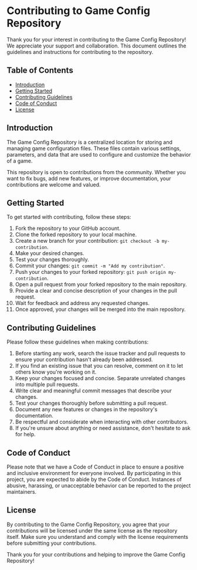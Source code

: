 # Contributing to Game Config Repository

Thank you for your interest in contributing to the Game Config Repository! We appreciate your support and collaboration. This document outlines the guidelines and instructions for contributing to the repository.

## Table of Contents

-   [Introduction](https://chat.openai.com/#introduction)
-   [Getting Started](https://chat.openai.com/#getting-started)
-   [Contributing Guidelines](https://chat.openai.com/#contributing-guidelines)
-   [Code of Conduct](https://chat.openai.com/#code-of-conduct)
-   [License](https://chat.openai.com/#license)

## Introduction

The Game Config Repository is a centralized location for storing and managing game configuration files. These files contain various settings, parameters, and data that are used to configure and customize the behavior of a game.

This repository is open to contributions from the community. Whether you want to fix bugs, add new features, or improve documentation, your contributions are welcome and valued.

## Getting Started

To get started with contributing, follow these steps:

1.  Fork the repository to your GitHub account.
2.  Clone the forked repository to your local machine.
3.  Create a new branch for your contribution: `git checkout -b my-contribution`.
4.  Make your desired changes.
5.  Test your changes thoroughly.
6.  Commit your changes: `git commit -m "Add my contribution"`.
7.  Push your changes to your forked repository: `git push origin my-contribution`.
8.  Open a pull request from your forked repository to the main repository.
9.  Provide a clear and concise description of your changes in the pull request.
10.  Wait for feedback and address any requested changes.
11.  Once approved, your changes will be merged into the main repository.

## Contributing Guidelines

Please follow these guidelines when making contributions:

1.  Before starting any work, search the issue tracker and pull requests to ensure your contribution hasn't already been addressed.
2.  If you find an existing issue that you can resolve, comment on it to let others know you're working on it.
3.  Keep your changes focused and concise. Separate unrelated changes into multiple pull requests.
4.  Write clear and meaningful commit messages that describe your changes.
5.  Test your changes thoroughly before submitting a pull request.
6.  Document any new features or changes in the repository's documentation.
7.  Be respectful and considerate when interacting with other contributors.
8.  If you're unsure about anything or need assistance, don't hesitate to ask for help.

## Code of Conduct

Please note that we have a Code of Conduct in place to ensure a positive and inclusive environment for everyone involved. By participating in this project, you are expected to abide by the Code of Conduct. Instances of abusive, harassing, or unacceptable behavior can be reported to the project maintainers.

## License

By contributing to the Game Config Repository, you agree that your contributions will be licensed under the same license as the repository itself. Make sure you understand and comply with the license requirements before submitting your contributions.

Thank you for your contributions and helping to improve the Game Config Repository!
